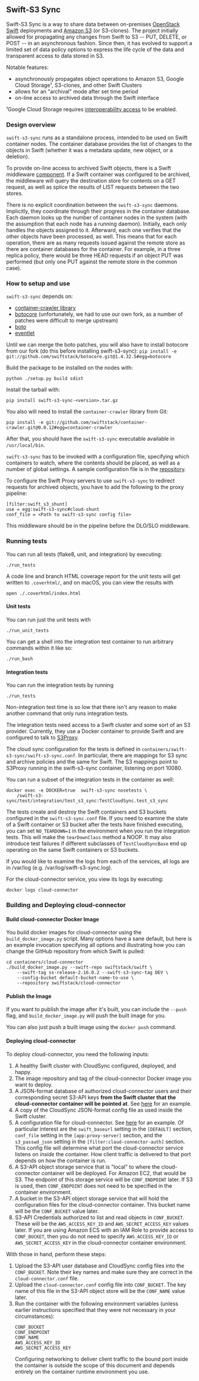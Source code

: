 Swift-S3 Sync
-------------

Swift-S3 Sync is a way to share data between on-premises [OpenStack
Swift](https://github.com/openstack/swift)
deployments and [Amazon S3](https://aws.amazon.com/s3) (or S3-clones). The
project initially allowed for propagating any changes from Swift to S3 -- PUT,
DELETE, or POST -- in an asynchronous fashion. Since then, it has evolved to
support a limited set of data policy options to express the life cycle of the
data and transparent access to data stored in S3.

Notable features:

- asynchronously propagates object operations to Amazon S3, Google Cloud
  Storage&#185;, S3-clones, and other Swift Clusters
- allows for an "archival" mode after set time period
- on-line access to archived data through the Swift interface

&#185;Google Cloud Storage requires [interoperability
access](https://cloud.google.com/storage/docs/migrating#keys) to be enabled.

### Design overview

`swift-s3-sync` runs as a standalone process, intended to be used on Swift
container nodes. The container database provides the list of changes to the
objects in Swift (whether it was a metadata update, new object, or a deletion).

To provide on-line access to archived Swift objects, there is a Swift middleware
[component](https://github.com/swiftstack/swift-s3-sync/blob/master/s3_sync/shunt.py).
If a Swift container was configured to be archived, the middleware will query the
destination store for contents on a GET request, as well as splice the results
of LIST requests between the two stores.

There is no explicit coordination between the `swift-s3-sync` daemons.
Implicitly, they coordinate through their progress in the container database.
Each daemon looks up the number of container nodes in the system (with the
assumption that each node has a running daemon). Initially, each only handles
the objects assigned to it. Afterward, each one verifies that the other objects
have been processed, as well. This means that for each operation, there are
as many requests issued against the remote store as there are container
databases for the container. For example, in a three replica policy, there would
be three HEAD requests if an object PUT was performed (but only one PUT against
the remote store in the common case).

### How to setup and use

`swift-s3-sync` depends on:

- [container-crawler library](https://github.com/swiftstack/container-crawler)
- [botocore](https://github.com/swiftstack/botocore/tree/1.12.23.1)
  (unfortunately, we had to use our own fork, as a number of patches were
  difficult to merge upstream)
- [boto](https://github.com/boto/boto3)
- [eventlet](https://github.com/eventlet/eventlet)

Until we can merge the boto patches, you will also have to install botocore from
our fork (do this before installing swift-s3-sync):
`pip install -e git://github.com/swiftstack/botocore.git@1.4.32.5#egg=botocore`

Build the package to be installed on the nodes with:
```
python ./setup.py build sdist
```

Install the tarball with:
```
pip install swift-s3-sync-<version>.tar.gz
```

You also will need to install the `container-crawler` library from Git:
```
pip install -e git://github.com/swiftstack/container-crawler.git@0.0.12#egg=container-crawler
```

After that, you should have the `swift-s3-sync` executable available in
`/usr/local/bin`.

`swift-s3-sync` has to be invoked with a configuration file, specifying which
containers to watch, where the contents should be placed, as well as a number of
global settings. A sample configuration file is in the
[repository](https://github.com/swiftstack/swift-s3-sync/blob/master/sync.json-sample).

To configure the Swift Proxy servers to use `swift-s3-sync` to redirect requests
for archived objects, you have to add the following to the proxy pipeline:
```
[filter:swift_s3_shunt]
use = egg:swift-s3-sync#cloud-shunt
conf_file = <Path to swift-s3-sync config file>
```

This middleware should be in the pipeline before the DLO/SLO middleware.

### Running tests

You can run all tests (flake8, unit, and integration) by executing:
```
./run_tests
```

A code line and branch HTML coverage report for the unit tests will get
written to `.coverhtml/`, and on macOS, you can view the results with
```
open ./.coverhtml/index.html
```

#### Unit tests

You can run just the unit tests with
```
./run_unit_tests
```

You can get a shell into the integration test container to run arbitrary
commands within it like so:

```
./run_bash
```


#### Integration tests

You can run the integration tests by running
```
./run_tests
```

Non-integration test time is so low that there isn't any reason to make
another command that only runs integration tests.

The integration tests need access to a Swift cluster and some sort of an S3
provider. Currently, they use a Docker container to provide Swift and are
configured to talk to [S3Proxy](https://github.com/andrewgaul/s3proxy).

The cloud sync configuration for the tests is defined in
`containers/swift-s3-sync/swift-s3-sync.conf`. In particular, there are mappings for S3
sync and archive policies and the same for Swift. The S3 mappings point to
S3Proxy running in the swift-s3-sync container, listening on port 10080.

You can run a subset of the integration tests in the container as well:

```
docker exec -e DOCKER=true  swift-s3-sync nosetests \
    /swift-s3-sync/test/integration/test_s3_sync:TestCloudSync.test_s3_sync
```

The tests create and destroy the Swift containers and S3 buckets configured in
the `swift-s3-sync.conf` file.  If you need to examine the state of a Swift
container or S3 bucket after the tests have finished executing, you can set
`NO_TEARDOWN=1` in the environment when you run the integration tests.  This
will make the `tearDownClass` method a NOOP.  It may also introduce test
failures if different subclasses of `TestCloudSyncBase` end up operating on the
same Swift containers or S3 buckets.

If you would like to examine the logs from each of the services, all logs are in
/var/log (e.g. /var/log/swift-s3-sync.log).

For the cloud-connector service, you view its logs by executing:
```
docker logs cloud-connector
```

### Building and Deploying cloud-connector

#### Build cloud-connector Docker Image

You build docker images for cloud-connector using the
`build_docker_image.py` script.  Many options have a sane default, but here is
an example invocation specifying all options and illustrating how you can
change the GitHub repository from which Swift is pulled:

```
cd containers/cloud-connector
./build_docker_image.py --swift-repo swiftstack/swift \
    --swift-tag ss-release-2.16.0.2 --swift-s3-sync-tag DEV \
    --config-bucket default-bucket-name-to-use \
    --repository swiftstack/cloud-connector
```

#### Publish the Image

If you want to publish the image after it's built, you can include the
`--push` flag, and `build_docker_image.py` will push the built image for
you.

You can also just push a built image using the `docker push` command.

#### Deploying cloud-connector

To deploy cloud-connector, you need the following inputs:

1. A healthy Swift cluster with CloudSync configured, deployed, and happy.
1. The image repository and tag of the cloud-connector Docker image you want to
   deploy.
1. A JSON-format database of authorized cloud-connector users and their
   corresponding secret S3-API keys **from the Swift cluster that the
   cloud-connector container will be pointed at**.  See
   [here](https://github.com/swiftstack/swift-s3-sync/blob/master/containers/swift-s3-sync/s3-passwd.json)
   for an example.
1. A copy of the CloudSync JSON-format config file as used inside the Swift
   cluster.
1. A configuration file for cloud-connector.  See
   [here](https://github.com/swiftstack/swift-s3-sync/blob/master/containers/swift-s3-sync/cloud-connector.conf)
   for an example.  Of particular interest are the `swift_baseurl` setting in
   the `[DEFAULT]` section, `conf_file` setting in the `[app:proxy-server]`
   section, and the `s3_passwd_json` setting in the
   `[filter:cloud-connector-auth]` section.  This config file will determine
   what port the cloud-connector service listens on _inside_ the container.
   How client traffic is delivered to that port depends on how the container
   is run.
1. A S3-API object storage service that is "local" to where the cloud-connector
   container will be deployed.  For Amazon EC2, that would be S3.  The endpoint of
   this storage service will be `CONF_ENDPOINT` later.  If S3 is used, then
   `CONF_ENDPOINT` does not need to be specified in the container environment.
1. A bucket in the S3-API object storage service that will hold the
   configuration files for the cloud-connector container.  This bucket name
   will be the `CONF_BUCKET` value later.
1. S3-API Credentials authorized to list and read objects in `CONF_BUCKET`.
   These will be the `AWS_ACCESS_KEY_ID` and `AWS_SECRET_ACCESS_KEY` values
   later.  If you are using Amazon ECS with an IAM Role to provide access to
   `CONF_BUCKET`, then you do not need to specify `AWS_ACCESS_KEY_ID` or
   `AWS_SECRET_ACCESS_KEY` in the cloud-connector container environment.

With those in hand, perform these steps:

1. Upload the S3-API user database and CloudSync config files into the
   `CONF_BUCKET`.  Note their key names and make sure they are correct in the
   `cloud-connector.conf` file.
1. Upload the `cloud-connector.conf` config file into `CONF_BUCKET`.  The key
   name of this file in the S3-API object store will be the `CONF_NAME` value
   later.
1. Run the container with the following environment variables (unless earlier
   instructions specified that they were not necessary in your circumstances):
    ```
    CONF_BUCKET
    CONF_ENDPOINT
    CONF_NAME
    AWS_ACCESS_KEY_ID
    AWS_SECRET_ACCESS_KEY
    ```
   Configuring networking to deliver client traffic to the bound port inside the
   container is outside the scope of this document and depends entirely on the
   container runtime environment you use.
